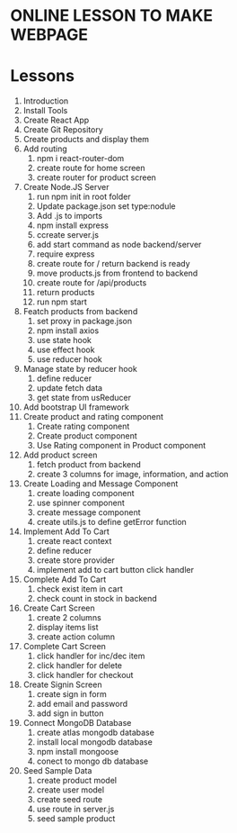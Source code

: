 # ONLINE LESSON TO MAKE WEBPAGE

# Lessons

1. Introduction
2. Install Tools
3. Create React App
4. Create Git Repository
5. Create products and display them
6. Add routing
   1. npm i react-router-dom
   2. create route for home screen
   3. create router for product screen
7. Create Node.JS Server
   1. run npm init in root folder
   2. Update package.json set type:nodule
   3. Add .js to imports
   4. npm install express
   5. ccreate server.js
   6. add start command as node backend/server
   7. require express
   8. create route for / return backend is ready
   9. move products.js from frontend to backend
   10. create route for /api/products
   11. return products
   12. run npm start
8. Featch products from backend
   1. set proxy in package.json
   2. npm install axios
   3. use state hook
   4. use effect hook
   5. use reducer hook
9. Manage state by reducer hook
   1. define reducer
   2. update fetch data
   3. get state from usReducer
10. Add bootstrap UI framework
11. Create product and rating component
    1. Create rating component
    2. Create product component
    3. Use Rating component in Product component
12. Add product screen
    1. fetch product from backend
    2. create 3 columns for image, information, and action
13. Create Loading and Message Component
    1. create loading component
    2. use spinner component
    3. create message component
    4. create utils.js to define getError function
14. Implement Add To Cart
    1. create react context
    2. define reducer
    3. create store provider
    4. implement add to cart button click handler
15. Complete Add To Cart
    1. check exist item in cart
    2. check count in stock in backend
16. Create Cart Screen
    1. create 2 columns
    2. display items list
    3. create action column
17. Complete Cart Screen
    1. click handler for inc/dec item
    2. click handler for delete
    3. click handler for checkout
18. Create Signin Screen
    1. create sign in form
    2. add email and password
    3. add sign in button
19. Connect MongoDB Database
    1. create atlas mongodb database
    2. install local mongodb database
    3. npm install mongoose
    4. conect to mongo db database
20. Seed Sample Data
    1. create product model
    2. create user model
    3. create seed route
    4. use route in server.js
    5. seed sample product
